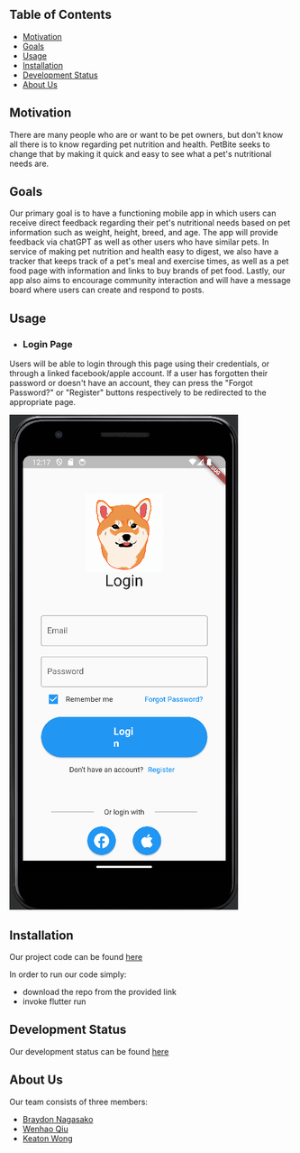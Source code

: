 ## Table of Contents
* [Motivation](#motivation)
* [Goals](#goals)
* [Usage](#usage)
* [Installation](#installation)
* [Development Status](#development-statuds)
* [About Us](#about-us)

## Motivation

There are many people who are or want to be pet owners, but don't know all there is to know regarding pet nutrition and health. PetBite seeks to change that by making it quick and easy to see what a pet's nutritional needs are. 

## Goals

Our primary goal is to have a functioning mobile app in which users can receive direct feedback regarding their pet's nutritional needs based on pet information such as weight, height, breed, and age. The app will provide feedback via chatGPT as well as other users who have similar pets. In service of making pet nutrition and health easy to digest, we also have a tracker that keeps track of a pet's meal and exercise times, as well as a pet food page with information and links to buy brands of pet food. Lastly, our app also aims to encourage community interaction and will have a message board where users can create and respond to posts.  

## Usage

* ### Login Page
Users will be able to login through this page using their credentials, or through a linked facebook/apple account. If a user has forgotten their password or doesn't have an account, they can press the "Forgot Password?" or "Register" buttons respectively to be redirected to the appropriate page.

![](images/login.png)

## Installation

Our project code can be found [here](https://github.com/PetBite/app)

In order to run our code simply:
- download the repo from the provided link
- invoke flutter run

## Development Status

Our development status can be found [here](https://github.com/orgs/PetBite/projects/1)

## About Us

Our team consists of three members:
- [Braydon Nagasako](https://github.com/Breadonn)
- [Wenhao Qiu](https://github.com/wenhaoq20)
- [Keaton Wong](https://github.com/KeatonWong)

